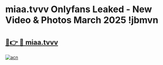 # miaa.tvvv Onlyfans Leaked - New Video & Photos March 2025 !jbmvn

# <h2><a href="https://y9u1ks.iuczelnia.edu.pl?title=miaa.tvvv&ref=jbmvn">🔗👉 🔴 miaa.tvvv</a></h2>

[![acn](https://github.com/user-attachments/assets/0f9c940e-d8b0-45ae-aac7-cd30a18b3e1c)](https://y9u1ks.iuczelnia.edu.pl?title=miaa.tvvv&ref=jbmvn)


